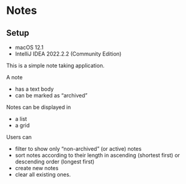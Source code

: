 # Notes

## Setup
* macOS 12.1
* IntelliJ IDEA 2022.2.2 (Community Edition)

This is a simple note taking application. 

A note 
- has a text body 
- can be marked as “archived”

Notes can be displayed in
- a list
- a grid

Users can 
- filter to show only “non-archived” (or active) notes
- sort notes according to their length in ascending (shortest first) or descending order (longest first)
- create new notes
- clear all existing ones.


